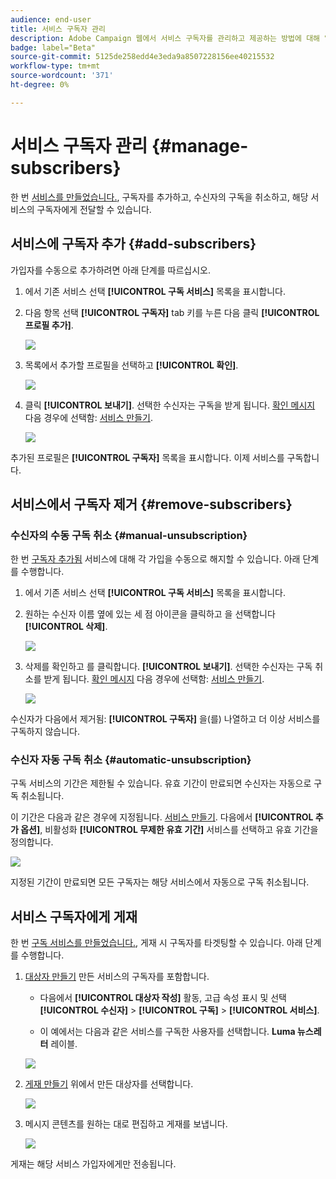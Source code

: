 ```yaml
---
audience: end-user
title: 서비스 구독자 관리
description: Adobe Campaign 웹에서 서비스 구독자를 관리하고 제공하는 방법에 대해 알아봅니다
badge: label="Beta"
source-git-commit: 5125de258edd4e3eda9a8507228156ee40215532
workflow-type: tm+mt
source-wordcount: '371'
ht-degree: 0%

---
```



# 서비스 구독자 관리 {#manage-subscribers}

한 번 [서비스를 만들었습니다.](manage-services.md#create-service), 구독자를 추가하고, 수신자의 구독을 취소하고, 해당 서비스의 구독자에게 전달할 수 있습니다.

## 서비스에 구독자 추가 {#add-subscribers}

가입자를 수동으로 추가하려면 아래 단계를 따르십시오.

1. 에서 기존 서비스 선택 **[!UICONTROL 구독 서비스]** 목록을 표시합니다.

1. 다음 항목 선택 **[!UICONTROL 구독자]** tab 키를 누른 다음 클릭 **[!UICONTROL 프로필 추가]**.

   ![](assets/service-subscribers-tab.png)

1. 목록에서 추가할 프로필을 선택하고 **[!UICONTROL 확인]**.

   ![](assets/service-subscribers-select-profiles.png)

1. 클릭 **[!UICONTROL 보내기]**.<!--if you click cancel, does it mean that no message is sent but recipients are still subscribed, or they are not subscribed? it's 2 different actions in the console)--> 선택한 수신자는 구독을 받게 됩니다. [확인 메시지](manage-services.md#create-confirmation-message) 다음 경우에 선택함: [서비스 만들기](manage-services.md#create-service).

   ![](assets/service-subscribers-confirmation-msg.png)

추가된 프로필은 **[!UICONTROL 구독자]** 목록을 표시합니다. 이제 서비스를 구독합니다.

## 서비스에서 구독자 제거 {#remove-subscribers}

### 수신자의 수동 구독 취소 {#manual-unsubscription}

한 번 [구독자 추가됨](#add-subscribers) 서비스에 대해 각 가입을 수동으로 해지할 수 있습니다. 아래 단계를 수행합니다.

1. 에서 기존 서비스 선택 **[!UICONTROL 구독 서비스]** 목록을 표시합니다.

1. 원하는 수신자 이름 옆에 있는 세 점 아이콘을 클릭하고 을 선택합니다 **[!UICONTROL 삭제]**.

   ![](assets/service-subscribers-delete.png)

1. 삭제를 확인하고 를 클릭합니다. **[!UICONTROL 보내기]**. 선택한 수신자는 구독 취소를 받게 됩니다. [확인 메시지](manage-services.md#create-confirmation-message) 다음 경우에 선택함: [서비스 만들기](manage-services.md#create-service).

   ![](assets/service-subscribers-delete-confirmation.png)

수신자가 다음에서 제거됨: **[!UICONTROL 구독자]** 을(를) 나열하고 더 이상 서비스를 구독하지 않습니다.

### 수신자 자동 구독 취소 {#automatic-unsubscription}

구독 서비스의 기간은 제한될 수 있습니다. 유효 기간이 만료되면 수신자는 자동으로 구독 취소됩니다.

이 기간은 다음과 같은 경우에 지정됩니다. [서비스 만들기](manage-services.md#create-service). 다음에서 **[!UICONTROL 추가 옵션]**, 비활성화 **[!UICONTROL 무제한 유효 기간]** 서비스를 선택하고 유효 기간을 정의합니다.

![](assets/service-create-validity-period.png)

지정된 기간이 만료되면 모든 구독자는 해당 서비스에서 자동으로 구독 취소됩니다.

## 서비스 구독자에게 게재

한 번 [구독 서비스를 만들었습니다.](manage-services.md#create-service), 게재 시 구독자를 타겟팅할 수 있습니다. 아래 단계를 수행합니다.

1. [대상자 만들기](../audience/create-audience.md) 만든 서비스의 구독자를 포함합니다.

   * 다음에서 **[!UICONTROL 대상자 작성]** 활동, 고급 속성 표시 및 선택 **[!UICONTROL 수신자]** > **[!UICONTROL 구독]** > **[!UICONTROL 서비스]**.

   * 이 예에서는 다음과 같은 서비스를 구독한 사용자를 선택합니다. **Luma 뉴스레터** 레이블.

   ![](assets/service-audience-subscribers.png)

1. [게재 만들기](../msg/gs-messages.md#create-delivery) 위에서 만든 대상자를 선택합니다.

   ![](assets/service-delivery-targeting-subscribers.png)

1. 메시지 콘텐츠를 원하는 대로 편집하고 게재를 보냅니다.

   ![](assets/service-delivery-ready.png)

게재는 해당 서비스 가입자에게만 전송됩니다.
